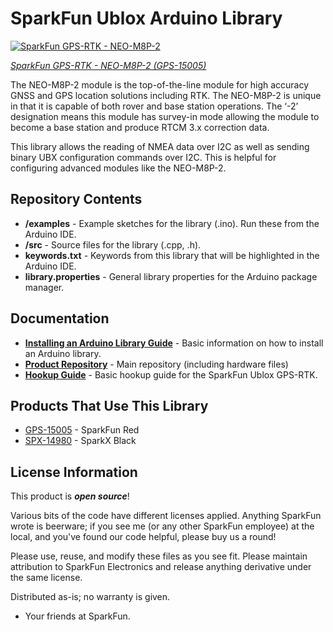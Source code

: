SparkFun Ublox Arduino Library
===========================================================

[![SparkFun GPS-RTK - NEO-M8P-2](https://cdn.sparkfun.com//assets/parts/1/3/3/2/0/15005-SparkFun_GPS-RTK__Qwiic__-_NEO-M8P-2-00.jpg)](https://www.sparkfun.com/products/15005)

[*SparkFun GPS-RTK - NEO-M8P-2 (GPS-15005)*](https://www.sparkfun.com/products/15005)

The NEO-M8P-2 module is the top-of-the-line module for high accuracy GNSS and GPS location solutions including RTK. The NEO-M8P-2 is unique in that it is capable of both rover and base station operations. The ‘-2’ designation means this module has survey-in mode allowing the module to become a base station and produce RTCM 3.x correction data. 

This library allows the reading of NMEA data over I2C as well as sending binary UBX configuration commands over I2C. This is helpful for configuring advanced modules like the NEO-M8P-2.

Repository Contents
-------------------

* **/examples** - Example sketches for the library (.ino). Run these from the Arduino IDE. 
* **/src** - Source files for the library (.cpp, .h).
* **keywords.txt** - Keywords from this library that will be highlighted in the Arduino IDE. 
* **library.properties** - General library properties for the Arduino package manager. 

Documentation
--------------

* **[Installing an Arduino Library Guide](https://learn.sparkfun.com/tutorials/installing-an-arduino-library)** - Basic information on how to install an Arduino library.
* **[Product Repository](https://github.com/sparkfunX/Qwiic_GPS-RTK)** - Main repository (including hardware files)
* **[Hookup Guide](https://learn.sparkfun.com/tutorials/gps-rtk-hookup-guide)** - Basic hookup guide for the SparkFun Ublox GPS-RTK.

Products That Use This Library 
---------------------------------
* [GPS-15005](https://www.sparkfun.com/products/15005) - SparkFun Red
* [SPX-14980](https://www.sparkfun.com/products/14980) - SparkX Black

License Information
-------------------

This product is _**open source**_! 

Various bits of the code have different licenses applied. Anything SparkFun wrote is beerware; if you see me (or any other SparkFun employee) at the local, and you've found our code helpful, please buy us a round!

Please use, reuse, and modify these files as you see fit. Please maintain attribution to SparkFun Electronics and release anything derivative under the same license.

Distributed as-is; no warranty is given.

- Your friends at SparkFun.
